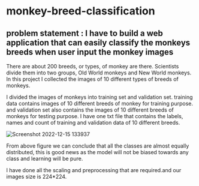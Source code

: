 # monkey-breed-classification

## problem statement : I have to build a web application that can easily classify the monkeys breeds when user input the monkey images

There are about 200 breeds, or types, of monkey are there. Scientists divide them into two groups, Old World monkeys and New World monkeys. In this project I collected the images of 10 different types of breeds of monkeys.

I divided the images of monkeys into training set and validation set. training data contains images of 10 different breeds of monkey for training purpose. 
and validation set also contains the images of 10 different breeds of monkeys for testing purpose.
I have one txt file that contains the labels, names and count of training and validation data of 10 different breeds.

![Screenshot 2022-12-15 133937](https://user-images.githubusercontent.com/95639758/207806554-9642927b-8a59-4664-8bf5-12bf29d8468b.png)

From above figure we can conclude that all the classes are almost equally distributed, this is good news as the model will not be biased towards any class and learning will be pure.

I have done all the scaling and preprocessing that are required.and our images size is 224*224.

















